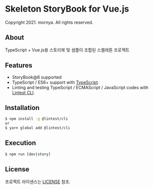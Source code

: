 # Skeleton StoryBook for Vue.js

Copyright 2021. mornya. All rights reserved.

## About
TypeScript + Vue.js용 스토리북 및 샘플이 조합된 스켈레톤 프로젝트

## Features
- StoryBook@6 supported
- TypeScript / ES6+ support with [TypeScript](https://www.typescriptlang.org/).
- Linting and testing TypeScript / ECMAScript / JavaScript codes with [Lintest CLI](https://npmjs.com/@lintest/cli).

## Installation
```bash
$ npm install -g @lintest/cli
or
$ yarn global add @lintest/cli
```

## Execution
```bash
$ npm run [dev|story]
```

## License
프로젝트 라이센스는 [LICENSE](https://mornya.github.io/documents/LICENSE-MIT) 참조.
